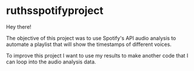 # ruthsspotifyproject

Hey there!

The objective of this project was to use Spotify's API audio analysis to automate a playlist that will show the timestamps of different voices.

To improve this project I want to use my results to make another code that I can loop into the audio analysis data.
